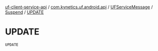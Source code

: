 [uf-client-service-api](../../../index.md) / [com.kynetics.uf.android.api](../../index.md) / [UFServiceMessage](../index.md) / [Suspend](index.md) / [UPDATE](./-u-p-d-a-t-e.md)

# UPDATE

`UPDATE`